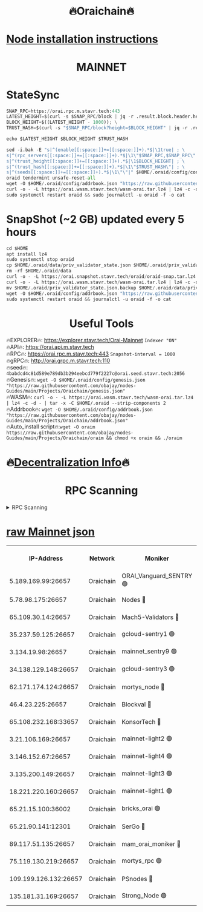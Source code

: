 <h1 align="center"> 🔥Oraichain🔥</h1>

[Node installation instructions](https://github.com/obajay/nodes-Guides/tree/main/Projects/Oraichain)
=
<h1 align="center"> MAINNET</h1>

# StateSync
```python
SNAP_RPC=https://orai.rpc.m.stavr.tech:443
LATEST_HEIGHT=$(curl -s $SNAP_RPC/block | jq -r .result.block.header.height); \
BLOCK_HEIGHT=$((LATEST_HEIGHT - 1000)); \
TRUST_HASH=$(curl -s "$SNAP_RPC/block?height=$BLOCK_HEIGHT" | jq -r .result.block_id.hash)

echo $LATEST_HEIGHT $BLOCK_HEIGHT $TRUST_HASH

sed -i.bak -E "s|^(enable[[:space:]]+=[[:space:]]+).*$|\1true| ; \
s|^(rpc_servers[[:space:]]+=[[:space:]]+).*$|\1\"$SNAP_RPC,$SNAP_RPC\"| ; \
s|^(trust_height[[:space:]]+=[[:space:]]+).*$|\1$BLOCK_HEIGHT| ; \
s|^(trust_hash[[:space:]]+=[[:space:]]+).*$|\1\"$TRUST_HASH\"| ; \
s|^(seeds[[:space:]]+=[[:space:]]+).*$|\1\"\"|" $HOME/.oraid/config/config.toml
oraid tendermint unsafe-reset-all
wget -O $HOME/.oraid/config/addrbook.json "https://raw.githubusercontent.com/obajay/nodes-Guides/main/Projects/Oraichain/addrbook.json"
curl -o - -L https://orai.wasm.stavr.tech/wasm-orai.tar.lz4 | lz4 -c -d - | tar -x -C $HOME/.oraid --strip-components 2
sudo systemctl restart oraid && sudo journalctl -u oraid -f -o cat
```
# SnapShot (~2 GB) updated every 5 hours
```python
cd $HOME
apt install lz4
sudo systemctl stop oraid
cp $HOME/.oraid/data/priv_validator_state.json $HOME/.oraid/priv_validator_state.json.backup
rm -rf $HOME/.oraid/data
curl -o - -L https://orai.snapshot.stavr.tech/oraid/oraid-snap.tar.lz4 | lz4 -c -d - | tar -x -C $HOME/.oraid --strip-components 2
curl -o - -L https://orai.wasm.stavr.tech/wasm-orai.tar.lz4 | lz4 -c -d - | tar -x -C $HOME/.oraid --strip-components 2
mv $HOME/.oraid/priv_validator_state.json.backup $HOME/.oraid/data/priv_validator_state.json
wget -O $HOME/.oraid/config/addrbook.json "https://raw.githubusercontent.com/obajay/nodes-Guides/main/Projects/Oraichain/addrbook.json"
sudo systemctl restart oraid && journalctl -u oraid -f -o cat
```

 <h1 align="center"> Useful Tools</h1>

🔥EXPLORER🔥:     https://explorer.stavr.tech/Orai-Mainnet        `Indexer "ON"` \
🔥API🔥:          https://orai.api.m.stavr.tech \
🔥RPC🔥:          https://orai.rpc.m.stavr.tech:443              `Snapshot-interval = 1000` \
🔥gRPC🔥:         http://orai.grpc.m.stavr.tech:110 \
🔥seed🔥:      `4babdcd4c81d589e789db3b294eebcd779f2227c@orai.seed.stavr.tech:2056` \
🔥Genesis🔥:   `wget -O $HOME/.oraid/config/genesis.json "https://raw.githubusercontent.com/obajay/nodes-Guides/main/Projects/Oraichain/genesis.json"` \
🔥WASM🔥:      `curl -o - -L https://orai.wasm.stavr.tech/wasm-orai.tar.lz4 | lz4 -c -d - | tar -x -C $HOME/.oraid --strip-components 2` \
🔥Addrbook🔥:  `wget -O $HOME/.oraid/config/addrbook.json "https://raw.githubusercontent.com/obajay/nodes-Guides/main/Projects/Oraichain/addrbook.json"` \
🔥Auto_install script🔥:`wget -O oraim https://raw.githubusercontent.com/obajay/nodes-Guides/main/Projects/Oraichain/oraim && chmod +x oraim && ./oraim`

🔥[Decentralization Info](https://github.com/obajay/StateSync-snapshots/tree/main/Projects/Oraichain/Decentralization)🔥
=
<h1 align="center"> RPC Scanning</h1>

<details>
<summary>RPC Scanning</summary>

<h2 align="center"> We scan nodes in real time every 4 hours. And we provide the final result of RPC endpoints.
We cannot influence the operation of these nodes in any way. </h2>


```python
If Voting Power is higher than 0 --> then the Node is a validator of the network and may be subject to attack and be a potential threat to the chain.
```
```python
We marked such validators with a red symbol
```

</details>

[raw Mainnet json](https://rpc-check.oraim.stavr.tech/oraim/rpc-oraim-result.json)
=


<table><tr><th>IP-Address</th><th>Network</th><th>Moniker</th><th>Latest Block Height</th><th>Earliest Block Height</th><th>Catching Up</th><th>Tx Index</th><th>Voting Power</th><th>Scan Time</th></tr><tr><td>5.189.169.99:26657</td><td>Oraichain</td><td>ORAI_Vanguard_SENTRY 🟢</td><td>16047618</td><td>0</td><td>False</td><td>on</td><td>0</td><td>2024-03-04T02:41:01.143697086UTC</td></tr><tr><td>5.78.98.175:26657</td><td>Oraichain</td><td>Nodes 🔴</td><td>16047624</td><td>0</td><td>False</td><td>off</td><td>166122</td><td>2024-03-04T02:41:33.137863873UTC</td></tr><tr><td>65.109.30.14:26657</td><td>Oraichain</td><td>Mach5-Validators 🔴</td><td>16047628</td><td>0</td><td>False</td><td>off</td><td>644</td><td>2024-03-04T02:41:56.142243855UTC</td></tr><tr><td>35.237.59.125:26657</td><td>Oraichain</td><td>gcloud-sentry1 🟢</td><td>16047617</td><td>1</td><td>False</td><td>on</td><td>0</td><td>2024-03-04T02:40:58.296373608UTC</td></tr><tr><td>3.134.19.98:26657</td><td>Oraichain</td><td>mainnet_sentry9 🟢</td><td>16047623</td><td>1</td><td>False</td><td>on</td><td>0</td><td>2024-03-04T02:41:27.493138222UTC</td></tr><tr><td>34.138.129.148:26657</td><td>Oraichain</td><td>gcloud-sentry3 🟢</td><td>16047626</td><td>1</td><td>False</td><td>on</td><td>0</td><td>2024-03-04T02:41:43.752735894UTC</td></tr><tr><td>62.171.174.124:26657</td><td>Oraichain</td><td>mortys_node 🔴</td><td>16047628</td><td>1</td><td>False</td><td>off</td><td>168575</td><td>2024-03-04T02:41:56.407558443UTC</td></tr><tr><td>46.4.23.225:26657</td><td>Oraichain</td><td>Blockval 🔴</td><td>16047629</td><td>10774049</td><td>False</td><td>off</td><td>277177</td><td>2024-03-04T02:42:01.177975244UTC</td></tr><tr><td>65.108.232.168:33657</td><td>Oraichain</td><td>KonsorTech 🔴</td><td>16047617</td><td>14344801</td><td>False</td><td>off</td><td>50588</td><td>2024-03-04T02:40:57.612479478UTC</td></tr><tr><td>3.21.106.169:26657</td><td>Oraichain</td><td>mainnet-light2 🟢</td><td>16047621</td><td>15275144</td><td>False</td><td>on</td><td>0</td><td>2024-03-04T02:41:20.469155443UTC</td></tr><tr><td>3.146.152.67:26657</td><td>Oraichain</td><td>mainnet-light4 🟢</td><td>16047624</td><td>15275144</td><td>False</td><td>on</td><td>0</td><td>2024-03-04T02:41:32.210351495UTC</td></tr><tr><td>3.135.200.149:26657</td><td>Oraichain</td><td>mainnet-light3 🟢</td><td>16047625</td><td>15275144</td><td>False</td><td>on</td><td>0</td><td>2024-03-04T02:41:35.878954146UTC</td></tr><tr><td>18.221.220.160:26657</td><td>Oraichain</td><td>mainnet-light1 🟢</td><td>16047626</td><td>15643601</td><td>False</td><td>on</td><td>0</td><td>2024-03-04T02:41:40.620527664UTC</td></tr><tr><td>65.21.15.100:36002</td><td>Oraichain</td><td>bricks_orai 🟢</td><td>16047629</td><td>15848470</td><td>False</td><td>on</td><td>0</td><td>2024-03-04T02:42:00.954630557UTC</td></tr><tr><td>65.21.90.141:12301</td><td>Oraichain</td><td>SerGo 🔴</td><td>16047627</td><td>15947627</td><td>False</td><td>off</td><td>1</td><td>2024-03-04T02:41:46.221082545UTC</td></tr><tr><td>89.117.51.135:26657</td><td>Oraichain</td><td>mam_orai_moniker 🔴</td><td>16047617</td><td>15951001</td><td>False</td><td>on</td><td>5</td><td>2024-03-04T02:40:58.619092280UTC</td></tr><tr><td>75.119.130.219:26657</td><td>Oraichain</td><td>mortys_rpc 🟢</td><td>16047627</td><td>15960001</td><td>False</td><td>on</td><td>0</td><td>2024-03-04T02:41:51.435857184UTC</td></tr><tr><td>109.199.126.132:26657</td><td>Oraichain</td><td>PSnodes 🔴</td><td>16047625</td><td>15964001</td><td>False</td><td>on</td><td>21</td><td>2024-03-04T02:41:40.945128772UTC</td></tr><tr><td>135.181.31.169:26657</td><td>Oraichain</td><td>Strong_Node 🟢</td><td>16044110</td><td>16025001</td><td>False</td><td>on</td><td>0</td><td>2024-03-04T02:41:19.812410164UTC</td></tr></table>
